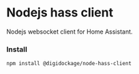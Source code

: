 # Nodejs hass client
Nodejs websocket client for Home Assistant.

### Install
```
npm install @digidockage/node-hass-client
```
